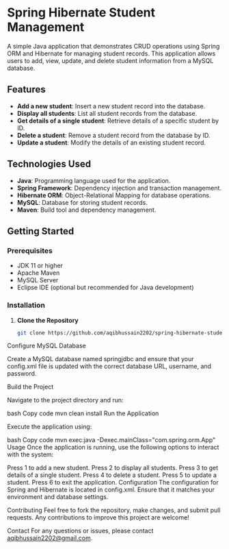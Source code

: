 
# Spring Hibernate Student Management

A simple Java application that demonstrates CRUD operations using Spring ORM and Hibernate for managing student records. This application allows users to add, view, update, and delete student information from a MySQL database.

## Features

- **Add a new student**: Insert a new student record into the database.
- **Display all students**: List all student records from the database.
- **Get details of a single student**: Retrieve details of a specific student by ID.
- **Delete a student**: Remove a student record from the database by ID.
- **Update a student**: Modify the details of an existing student record.

## Technologies Used

- **Java**: Programming language used for the application.
- **Spring Framework**: Dependency injection and transaction management.
- **Hibernate ORM**: Object-Relational Mapping for database operations.
- **MySQL**: Database for storing student records.
- **Maven**: Build tool and dependency management.

## Getting Started

### Prerequisites

- JDK 11 or higher
- Apache Maven
- MySQL Server
- Eclipse IDE (optional but recommended for Java development)

### Installation

1. **Clone the Repository**

   ```bash
   git clone https://github.com/aqibhussain2202/spring-hibernate-student-management.git
Configure MySQL Database

Create a MySQL database named springjdbc and ensure that your config.xml file is updated with the correct database URL, username, and password.

Build the Project

Navigate to the project directory and run:

bash
Copy code
mvn clean install
Run the Application

Execute the application using:

bash
Copy code
mvn exec:java -Dexec.mainClass="com.spring.orm.App"
Usage
Once the application is running, use the following options to interact with the system:

Press 1 to add a new student.
Press 2 to display all students.
Press 3 to get details of a single student.
Press 4 to delete a student.
Press 5 to update a student.
Press 6 to exit the application.
Configuration
The configuration for Spring and Hibernate is located in config.xml. Ensure that it matches your environment and database settings.



Contributing
Feel free to fork the repository, make changes, and submit pull requests. Any contributions to improve this project are welcome!

Contact
For any questions or issues, please contact aqibhussain2202@gmail.com.

